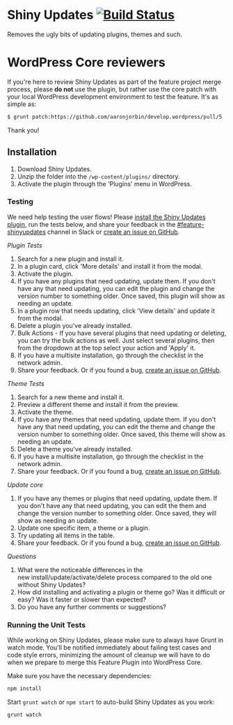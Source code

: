 # Shiny Updates [![Build Status](https://travis-ci.org/obenland/shiny-updates.svg?branch=master)](https://travis-ci.org/obenland/shiny-updates)

Removes the ugly bits of updating plugins, themes and such.

# WordPress Core reviewers
If you're here to review Shiny Updates as part of the feature project merge process, please **do not** use the plugin, but rather use the core patch with your local WordPress development environment to test the feature. It's as simple as:

```bash
$ grunt patch:https://github.com/aaronjorbin/develop.wordpress/pull/5
```
Thank you!

## Installation

1. Download Shiny Updates.
2. Unzip the folder into the `/wp-content/plugins/` directory.
3. Activate the plugin through the 'Plugins' menu in WordPress.


### Testing
We need help testing the user flows! Please [install the Shiny Updates plugin](https://wordpress.org/plugins/shiny-updates/), run the tests below, and share your feedback in the [#feature-shinyupdates](https://wordpress.slack.com/archives/feature-shinyupdates) channel in Slack or [create an issue on GitHub](https://github.com/obenland/shiny-updates/issues).

*Plugin Tests*

1. Search for a new plugin and install it.
1. In a plugin card, click 'More details' and install it from the modal.
1. Activate the plugin.
1. If you have any plugins that need updating, update them. If you don't have any that need updating, you can edit the plugin and change the version number to something older. Once saved, this plugin will show as needing an update.
1. In a plugin row that needs updating, click 'View details' and update it from the modal.
1. Delete a plugin you've already installed.
1. Bulk Actions - If you have several plugins that need updating or deleting, you can try the bulk actions as well. Just select several plugins, then from the dropdown at the top select your action and 'Apply' it.
1. If you have a multisite installation, go through the checklist in the network admin.
1. Share your feedback. Or if you found a bug, [create an issue on GitHub](https://github.com/obenland/shiny-updates/issues).

*Theme Tests*

1. Search for a new theme and install it.
1. Preview a different theme and install it from the preview.
1. Activate the theme.
1. If you have any themes that need updating, update them. If you don't have any that need updating, you can edit the theme and change the version number to something older. Once saved, this theme will show as needing an update.
1. Delete a theme you've already installed.
1. If you have a multisite installation, go through the checklist in the network admin.
1. Share your feedback. Or if you found a bug, [create an issue on GitHub](https://github.com/obenland/shiny-updates/issues).

*Update core*

1. If you have any themes or plugins that need updating, update them. If you don't have any that need updating, you can edit the them and change the version number to something older. Once saved, they will show as needing an update.
1. Update one specific item, a theme or a plugin.
1. Try updating all items in the table.
1. Share your feedback. Or if you found a bug, <a href="https://github.com/obenland/shiny-updates/issues">create an issue on GitHub</a>.

*Questions*

1. What were the noticeable differences in the new install/update/activate/delete process compared to the old one without Shiny Updates?
1. How did installing and activating a plugin or theme go? Was it difficult or easy? Was it faster or slower than expected?
1. Do you have any further comments or suggestions?


### Running the Unit Tests

While working on Shiny Updates, please make sure to always have Grunt in watch mode. You'll be notified immediately about failing test cases and code style errors, minimizing the amount of cleanup we will have to do when we prepare to merge this Feature Plugin into WordPress Core.

Make sure you have the necessary dependencies:

```bash
npm install
```

Start `grunt watch` or `npm start` to auto-build Shiny Updates as you work:

```bash
grunt watch
```
